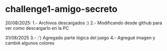 # challenge1-amigo-secreto

20/08/2025: 
1.- Archivos descargados :)
2.- Modificando desde github para ver como descargarlo en la PC

31/08/2025
3.- :') Agregado parte lógica del juego
4.- Agregué imagen y cambié algunos colores